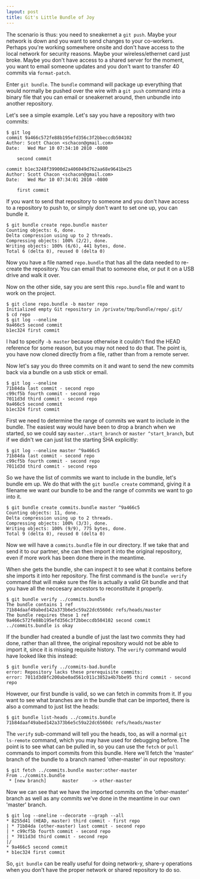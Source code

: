 ```yaml
---
layout: post
title: Git's Little Bundle of Joy
---
```


The scenario is thus: you need to sneakernet a `git push`.  Maybe your network
is down and you want to send changes to your co-workers.  Perhaps you're working
somewhere onsite and don't have access to the local network for security reasons.
Maybe your wireless/ethernet card just broke.  Maybe you don't have access to
a shared server for the moment, you want to email someone updates and you don't
want to transfer 40 commits via `format-patch`.

Enter `git bundle`.  The `bundle` command will package up everything that would
normally be pushed over the wire with a `git push` command into a binary file
that you can email or sneakernet around, then unbundle into another repository.

Let's see a simple example.  Let's say you have a repository with two commits:

	$ git log
	commit 9a466c572fe88b195efd356c3f2bbeccdb504102
	Author: Scott Chacon <schacon@gmail.com>
	Date:   Wed Mar 10 07:34:10 2010 -0800

	    second commit

	commit b1ec3248f39900d2a406049d762aa68e9641be25
	Author: Scott Chacon <schacon@gmail.com>
	Date:   Wed Mar 10 07:34:01 2010 -0800

	    first commit

If you want to send that repository to someone and you don't have access to
a repository to push to, or simply don't want to set one up, you can bundle it.

	$ git bundle create repo.bundle master
	Counting objects: 6, done.
	Delta compression using up to 2 threads.
	Compressing objects: 100% (2/2), done.
	Writing objects: 100% (6/6), 441 bytes, done.
	Total 6 (delta 0), reused 0 (delta 0)

Now you have a file named `repo.bundle` that has all the data needed to re-create
the repository.  You can email that to someone else, or put it on a USB drive
and walk it over.

Now on the other side, say you are sent this `repo.bundle` file and want to work
on the project.

	$ git clone repo.bundle -b master repo
	Initialized empty Git repository in /private/tmp/bundle/repo/.git/
	$ cd repo
	$ git log --oneline
	9a466c5 second commit
	b1ec324 first commit

I had to specify `-b master` because otherwise it couldn't find the HEAD
reference for some reason, but you may not need to do that.  The point is, you
have now cloned directly from a file, rather than from a remote server.

Now let's say you do three commits on it and want to send the new commits back
via a bundle on a usb stick or email.

	$ git log --oneline
	71b84da last commit - second repo
	c99cf5b fourth commit - second repo
	7011d3d third commit - second repo
	9a466c5 second commit
	b1ec324 first commit

First we need to determine the range of commits we want to include in the bundle.
The easiest way would have been to drop a branch when we started, so we could
say `master..start_branch` or `master ^start_branch`, but if we didn't we can
just list the starting SHA explicitly:

	$ git log --oneline master ^9a466c5
	71b84da last commit - second repo
	c99cf5b fourth commit - second repo
	7011d3d third commit - second repo

So we have the list of commits we want to include in the bundle, let's bundle
em up.  We do that with the `git bundle create` command, giving it a filename
we want our bundle to be and the range of commits we want to go into it.

	$ git bundle create commits.bundle master ^9a466c5
	Counting objects: 11, done.
	Delta compression using up to 2 threads.
	Compressing objects: 100% (3/3), done.
	Writing objects: 100% (9/9), 775 bytes, done.
	Total 9 (delta 0), reused 0 (delta 0)

Now we will have a `commits.bundle` file in our directory.  If we take that and
send it to our partner, she can then import it into the original repository,
even if more work has been done there in the meantime.

When she gets the bundle, she can inspect it to see what it contains before she
imports it into her repository.  The first command is the `bundle verify` command
that will make sure the file is actually a valid Git bundle and that you have
all the neccesary ancestors to reconstitute it properly.

	$ git bundle verify ../commits.bundle
	The bundle contains 1 ref
	71b84daaf49abed142a373b6e5c59a22dc6560dc refs/heads/master
	The bundle requires these 1 ref
	9a466c572fe88b195efd356c3f2bbeccdb504102 second commit
	../commits.bundle is okay

If the bundler had created a bundle of just the last two commits they had done,
rather than all three, the original repository would not be able to import it,
since it is missing requisite history.  The `verify` command would have looked
like this instead:

	$ git bundle verify ../commits-bad.bundle
	error: Repository lacks these prerequisite commits:
	error: 7011d3d8fc200abe0ad561c011c3852a4b7bbe95 third commit - second repo

However, our first bundle is valid, so we can fetch in commits from it.  If you
want to see what branches are in the bundle that can be imported, there is also
a command to just list the heads:

	$ git bundle list-heads ../commits.bundle
	71b84daaf49abed142a373b6e5c59a22dc6560dc refs/heads/master

The `verify` sub-command will tell you the heads, too, as will a normal
`git ls-remote` command, which you may have used for debugging before.  The point
is to see what can be pulled in, so you can use the `fetch` or `pull` commands
to import commits from this bundle.  Here we'll fetch the 'master' branch of
the bundle to a branch named 'other-master' in our repository:

	$ git fetch ../commits.bundle master:other-master
	From ../commits.bundle
	 * [new branch]      master     -> other-master

Now we can see that we have the imported commits on the 'other-master' branch
as well as any commits we've done in the meantime in our own 'master' branch.

	$ git log --oneline --decorate --graph --all
	* 8255d41 (HEAD, master) third commit - first repo
	| * 71b84da (other-master) last commit - second repo
	| * c99cf5b fourth commit - second repo
	| * 7011d3d third commit - second repo
	|/
	* 9a466c5 second commit
	* b1ec324 first commit

So, `git bundle` can be really useful for doing network-y, share-y operations
when you don't have the proper network or shared repository to do so.
